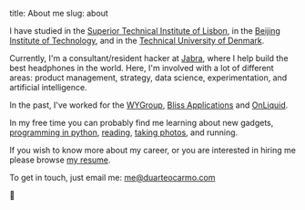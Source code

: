 title: About me
slug: about

I have studied in the [Superior Technical Institute of Lisbon](https://tecnico.ulisboa.pt/en/), in the [Beijing Institute of Technology](http://english.bit.edu.cn/), and in the [Technical University of Denmark](https://www.dtu.dk/english). 

Currently, I'm a consultant/resident hacker at [Jabra](https://jabra.com), where I help build the best headphones in the world. Here, I'm involved with a lot of different areas: product management, strategy, data science, experimentation, and artificial intelligence.  

In the past, I've worked for the [WYGroup](https://www.wygroup.net/), [Bliss Applications](https://www.blissapplications.com/) and [OnLiquid](https://onliquid.com/). 

In my free time you can probably find me learning about new gadgets, [programming in python](https://github.com/duarteocarmo), [reading](https://github.com/duarteocarmo/my-personal-zen), [taking photos](https://instagram.com/duarteoc), and running. 

If you wish to know more about my career, or you are interested in hiring me please browse [my resume](/cv.pdf).

To get in touch, just email me: me@duarteocarmo.com

🚀



